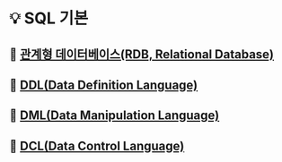 # 💡 SQL 기본

## 📌 [관계형 데이터베이스(RDB, Relational Database)](관계형%20데이터베이스(RDB,%20Relational%20Database).md)

## 📌 [DDL(Data Definition Language)](DDL/DDL(Data%20Definition%20Language).md)

## 📌 [DML(Data Manipulation Language)](DML/DML(Data%20Manipulation%20Language).md)

## 📌 [DCL(Data Control Language)](DCL/DCL(Data%20Control%20Language).md)
